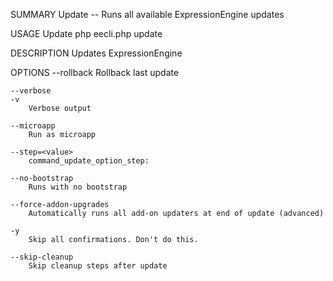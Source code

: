 SUMMARY
    Update -- Runs all available ExpressionEngine updates

USAGE
    Update php eecli.php update

DESCRIPTION
    Updates ExpressionEngine

OPTIONS
    --rollback
        Rollback last update

    --verbose
    -v
        Verbose output

    --microapp
        Run as microapp

    --step=<value>
        command_update_option_step:

    --no-bootstrap
        Runs with no bootstrap

    --force-addon-upgrades
        Automatically runs all add-on updaters at end of update (advanced)

    -y
        Skip all confirmations. Don't do this.

    --skip-cleanup
        Skip cleanup steps after update

